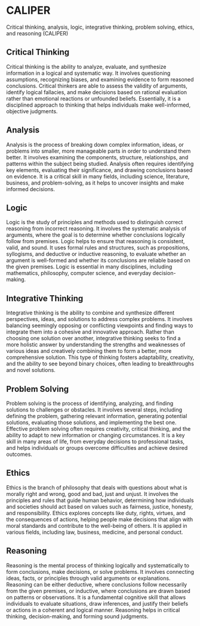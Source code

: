 # CALIPER
Critical thinking, analysis, logic, integrative thinking, problem solving, ethics, and reasoning (CALIPER)

## Critical Thinking

Critical thinking is the ability to analyze, evaluate, and synthesize information in a logical and systematic way. It involves questioning assumptions, recognizing biases, and examining evidence to form reasoned conclusions. Critical thinkers are able to assess the validity of arguments, identify logical fallacies, and make decisions based on rational evaluation rather than emotional reactions or unfounded beliefs. Essentially, it is a disciplined approach to thinking that helps individuals make well-informed, objective judgments.

## Analysis

Analysis is the process of breaking down complex information, ideas, or problems into smaller, more manageable parts in order to understand them better. It involves examining the components, structure, relationships, and patterns within the subject being studied. Analysis often requires identifying key elements, evaluating their significance, and drawing conclusions based on evidence. It is a critical skill in many fields, including science, literature, business, and problem-solving, as it helps to uncover insights and make informed decisions.

## Logic

Logic is the study of principles and methods used to distinguish correct reasoning from incorrect reasoning. It involves the systematic analysis of arguments, where the goal is to determine whether conclusions logically follow from premises. Logic helps to ensure that reasoning is consistent, valid, and sound. It uses formal rules and structures, such as propositions, syllogisms, and deductive or inductive reasoning, to evaluate whether an argument is well-formed and whether its conclusions are reliable based on the given premises. Logic is essential in many disciplines, including mathematics, philosophy, computer science, and everyday decision-making.

## Integrative Thinking

Integrative thinking is the ability to combine and synthesize different perspectives, ideas, and solutions to address complex problems. It involves balancing seemingly opposing or conflicting viewpoints and finding ways to integrate them into a cohesive and innovative approach. Rather than choosing one solution over another, integrative thinking seeks to find a more holistic answer by understanding the strengths and weaknesses of various ideas and creatively combining them to form a better, more comprehensive solution. This type of thinking fosters adaptability, creativity, and the ability to see beyond binary choices, often leading to breakthroughs and novel solutions.

## Problem Solving

Problem solving is the process of identifying, analyzing, and finding solutions to challenges or obstacles. It involves several steps, including defining the problem, gathering relevant information, generating potential solutions, evaluating those solutions, and implementing the best one. Effective problem solving often requires creativity, critical thinking, and the ability to adapt to new information or changing circumstances. It is a key skill in many areas of life, from everyday decisions to professional tasks, and helps individuals or groups overcome difficulties and achieve desired outcomes.

## Ethics

Ethics is the branch of philosophy that deals with questions about what is morally right and wrong, good and bad, just and unjust. It involves the principles and rules that guide human behavior, determining how individuals and societies should act based on values such as fairness, justice, honesty, and responsibility. Ethics explores concepts like duty, rights, virtues, and the consequences of actions, helping people make decisions that align with moral standards and contribute to the well-being of others. It is applied in various fields, including law, business, medicine, and personal conduct.

## Reasoning

Reasoning is the mental process of thinking logically and systematically to form conclusions, make decisions, or solve problems. It involves connecting ideas, facts, or principles through valid arguments or explanations. Reasoning can be either deductive, where conclusions follow necessarily from the given premises, or inductive, where conclusions are drawn based on patterns or observations. It is a fundamental cognitive skill that allows individuals to evaluate situations, draw inferences, and justify their beliefs or actions in a coherent and logical manner. Reasoning helps in critical thinking, decision-making, and forming sound judgments.
